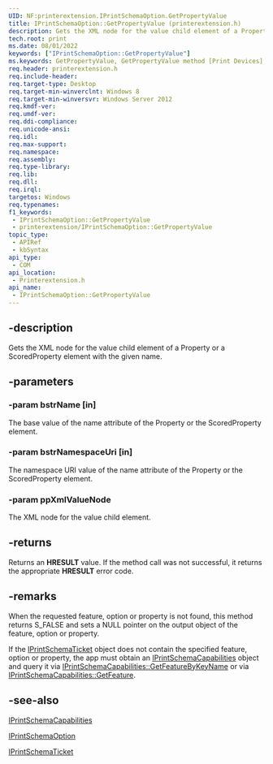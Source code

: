 ```yaml
---
UID: NF:printerextension.IPrintSchemaOption.GetPropertyValue
title: IPrintSchemaOption::GetPropertyValue (printerextension.h)
description: Gets the XML node for the value child element of a Property or a ScoredProperty element with the given name.
tech.root: print
ms.date: 08/01/2022
keywords: ["IPrintSchemaOption::GetPropertyValue"]
ms.keywords: GetPropertyValue, GetPropertyValue method [Print Devices], GetPropertyValue method [Print Devices],IPrintSchemaOption interface, IPrintSchemaOption, IPrintSchemaOption interface [Print Devices],GetPropertyValue method, IPrintSchemaOption.GetPropertyValue, IPrintSchemaOption::GetPropertyValue, print.iprintschemaoption_getpropertyvalue, printerextension/IPrintSchemaOption::GetPropertyValue
req.header: printerextension.h
req.include-header: 
req.target-type: Desktop
req.target-min-winverclnt: Windows 8
req.target-min-winversvr: Windows Server 2012
req.kmdf-ver: 
req.umdf-ver: 
req.ddi-compliance: 
req.unicode-ansi: 
req.idl: 
req.max-support: 
req.namespace: 
req.assembly: 
req.type-library: 
req.lib: 
req.dll: 
req.irql: 
targetos: Windows
req.typenames: 
f1_keywords:
 - IPrintSchemaOption::GetPropertyValue
 - printerextension/IPrintSchemaOption::GetPropertyValue
topic_type:
 - APIRef
 - kbSyntax
api_type:
 - COM
api_location:
 - Printerextension.h
api_name:
 - IPrintSchemaOption::GetPropertyValue
---
```


## -description

Gets the XML node for the value child element of a Property  or a ScoredProperty element with the given name.

## -parameters

### -param bstrName [in]

The base value of the name attribute of the Property or the ScoredProperty element.

### -param bstrNamespaceUri [in]

The namespace URI value of the name attribute of the Property or the ScoredProperty element.

### -param ppXmlValueNode

The XML node for the value child element.

## -returns

Returns an **HRESULT** value. If the method call was not successful,  it returns the appropriate **HRESULT** error code.

## -remarks

When the requested feature, option or property is not found, this method returns S_FALSE and sets a NULL pointer on the output object of the feature, option or property.

If the [IPrintSchemaTicket](./nn-printerextension-iprintschematicket.md) object does not contain the specified feature, option or property, the app must obtain an [IPrintSchemaCapabilities](./nn-printerextension-iprintschemacapabilities.md) object and query it via [IPrintSchemaCapabilities::GetFeatureByKeyName](./nf-printerextension-iprintschemacapabilities-getfeaturebykeyname.md) or via [IPrintSchemaCapabilities::GetFeature](./nf-printerextension-iprintschemacapabilities-getfeature.md).

## -see-also

[IPrintSchemaCapabilities](./nn-printerextension-iprintschemacapabilities.md)

[IPrintSchemaOption](./nn-printerextension-iprintschemaoption.md)

[IPrintSchemaTicket](./nn-printerextension-iprintschematicket.md)

